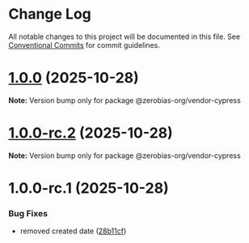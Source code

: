 # Change Log

All notable changes to this project will be documented in this file.
See [Conventional Commits](https://conventionalcommits.org) for commit guidelines.

# [1.0.0](https://github.com/zerobias-org/vendor/compare/@zerobias-org/vendor-cypress@1.0.0-rc.2...@zerobias-org/vendor-cypress@1.0.0) (2025-10-28)

**Note:** Version bump only for package @zerobias-org/vendor-cypress





# [1.0.0-rc.2](https://github.com/zerobias-org/vendor/compare/@zerobias-org/vendor-cypress@1.0.0-rc.1...@zerobias-org/vendor-cypress@1.0.0-rc.2) (2025-10-28)

**Note:** Version bump only for package @zerobias-org/vendor-cypress





# 1.0.0-rc.1 (2025-10-28)


### Bug Fixes

* removed created date ([28b11cf](https://github.com/zerobias-org/vendor/commit/28b11cf2563e9cdadd4b1dc83edd60d2fcd01df0))

